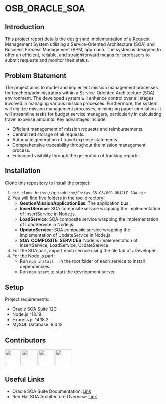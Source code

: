 # OSB_ORACLE_SOA

## Introduction
This project report details the design and implementation of a Request Management System utilizing a Service-Oriented Architecture (SOA) and Business Process Management (BPM) approach. The system is designed to offer an efficient, reliable, and straightforward means for professors to submit requests and monitor their status.

## Problem Statement
The project aims to model and implement mission management processes for teachers/administrators within a Service-Oriented Architecture (SOA) environment. The developed system will enhance control over all stages involved in managing various mission processes. Furthermore, the system will digitize mission management processes, minimizing paper circulation. It will streamline tasks for budget service managers, particularly in calculating travel expense amounts. Key advantages include:

- Efficient management of mission requests and reimbursements.
- Centralized storage of all requests.
- Automatic generation of travel expense statements.
- Comprehensive traceability throughout the mission management process.
- Enhanced visibility through the generation of tracking reports.

## Installation
Clone this repository to install the project:

1. `git clone https://github.com/Ensias-S5-G6/OSB_ORACLE_SOA.git`
2. You will find five folders in the root directory:
    - **GestionMissionApplicationBus**: The application bus.
    - **InsertService**: SOA composite service wrapping the implementation of InsertService in Node.js.
    - **LoadService**: SOA composite service wrapping the implementation of LoadService in Node.js.
    - **UpdateService**: SOA composite service wrapping the implementation of UpdateService in Node.js.
    - **SOA_COMPOSITE_SERVICES**: Node.js implementation of InsertService, LoadService, UpdateService.
3. For the SOA part, import each service using the file tab of JDeveloper.
4. For the Node.js part:
    - Run `npm install .` in the root folder of each service to install dependencies.
    - Run `npm start` to start the development server.

## Setup
Project requirements:

- Oracle SOA Suite 12C
- Node.js ^18.18
- Express.js ^4.18.2
- MySQL Database: 8.0.12

## Contributors

[<img src="https://avatars.githubusercontent.com/u/96293231?v=4" width="50px">](https://github.com/GodWilldev)
[<img src="https://avatars.githubusercontent.com/u/148327695?v=4" width="50px">](https://github.com/dianeDev224)
[<img src="https://avatars.githubusercontent.com/u/125375032?v=4" width="50px">](https://github.com/ChaimaaRO)
[<img src="https://avatars.githubusercontent.com/u/101372554?v=4" width="50px">](https://github.com/houdasam)

## Useful Links

- Oracle SOA Suite Documentation: [Link](https://docs.oracle.com/middleware/1221/soasuite/index.html)
- Red Hat SOA Architecture Overview: [Link](https://www.redhat.com/fr/topics/cloud-native-apps/what-is-service-oriented-architecture)
